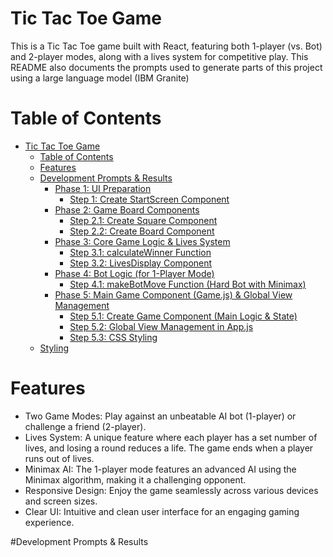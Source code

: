 # Tic Tac Toe Game

This is a Tic Tac Toe game built with React, 
featuring both 1-player (vs. Bot) and 2-player modes,
along with a lives system for competitive play. 
This README also documents the prompts used to 
generate parts of this project using a large language model (IBM Granite)

# Table of Contents

* [Tic Tac Toe Game](#tic-tac-toe-game)
  * [Table of Contents](#table-of-contents)
  * [Features](#features)
  * [Development Prompts & Results](#development-prompts--results)
    * [Phase 1: UI Preparation](#phase-1-ui-preparation)
      * [Step 1: Create StartScreen Component](#step-1-create-startscreen-component)
    * [Phase 2: Game Board Components](#phase-2-game-board-components)
      * [Step 2.1: Create Square Component](#step-21-create-square-component)
      * [Step 2.2: Create Board Component](#step-22-create-board-component)
    * [Phase 3: Core Game Logic & Lives System](#phase-3-core-game-logic--lives-system)
      * [Step 3.1: calculateWinner Function](#step-31-calculatewinner-function)
      * [Step 3.2: LivesDisplay Component](#step-32-livesdisplay-component)
    * [Phase 4: Bot Logic (for 1-Player Mode)](#phase-4-bot-logic-for-1-player-mode)
      * [Step 4.1: makeBotMove Function (Hard Bot with Minimax)](#step-41-makebotmove-function-hard-bot-with-minimax)
    * [Phase 5: Main Game Component (Game.js) & Global View Management](#phase-5-main-game-component-gamejs--global-view-management)
      * [Step 5.1: Create Game Component (Main Logic & State)](#step-51-create-game-component-main-logic--state)
      * [Step 5.2: Global View Management in App.js](#step-52-global-view-management-in-appjs)
      * [Step 5.3: CSS Styling](#step-53-css-styling)
  * [Styling](#styling)
 
# Features
* Two Game Modes: Play against an unbeatable AI bot (1-player) or challenge a friend (2-player).
* Lives System: A unique feature where each player has a set number of lives, and losing a round reduces a life. The game ends when a player runs out of lives.
* Minimax AI: The 1-player mode features an advanced AI using the Minimax algorithm, making it a challenging opponent.
* Responsive Design: Enjoy the game seamlessly across various devices and screen sizes.
* Clear UI: Intuitive and clean user interface for an engaging gaming experience.

#Development Prompts & Results

